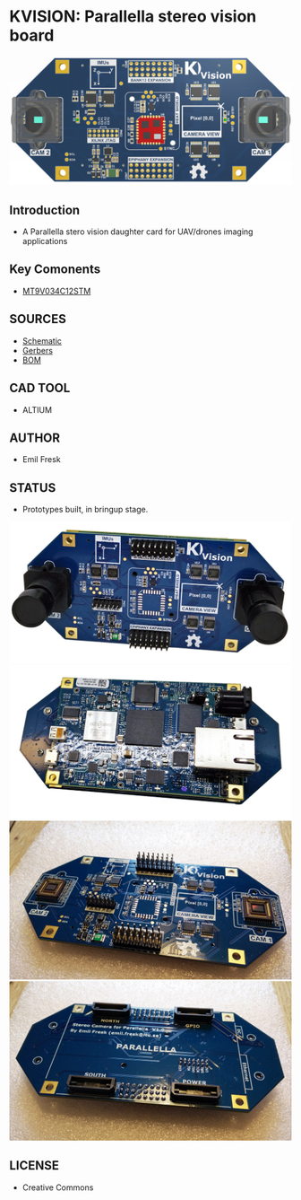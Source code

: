 KVISION: Parallella stereo vision board
============================================

![alt tag](docs/kvision.png)

## Introduction
* A Parallella stero vision daughter card for UAV/drones imaging applications

## Key Comonents

* [MT9V034C12STM](http://www.onsemi.com/pub_link/Collateral/MT9V034-D.PDF)

## SOURCES

* [Schematic](docs/kvision_schematic.pdf)
* [Gerbers](mfg/gerbers/)
* [BOM](bom/kvision_bom.xls)

## CAD TOOL

* ALTIUM

## AUTHOR

* Emil Fresk

## STATUS

* Prototypes built, in bringup stage.

![alt tag](docs/kvision_front.jpg)
![alt tag](docs/kvision_back.jpg)
![alt tag](docs/kvision_top.jpg)
![alt tag](docs/kvision_bot.jpg)

## LICENSE

* Creative Commons
